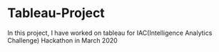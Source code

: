 # Tableau-Project
In this project, I have worked on tableau for IAC(Intelligence Analytics Challenge) Hackathon in March 2020
